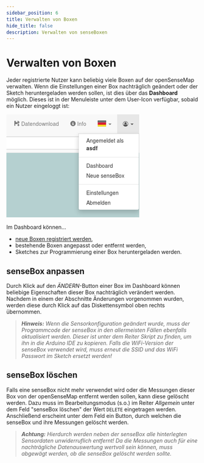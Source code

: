 ```yaml
---
sidebar_position: 6
title: Verwalten von Boxen
hide_title: false
description: Verwalten von senseBoxen
---
```


# Verwalten von Boxen

Jeder registrierte Nutzer kann beliebig viele Boxen auf der openSenseMap verwalten.
Wenn die Einstellungen einer Box nachträglich geändert oder der Sketch heruntergeladen werden sollen, ist dies über das **Dashboard** möglich.
Dieses ist in der Menuleiste unter dem User-Icon verfügbar, sobald ein Nutzer eingeloggt ist:

![](../../static/img/open-sensemap-bilder/manage/osem_dashboard.png)

Im Dashboard können...

- [neue Boxen registriert werden](/opensensemap/opensensemap-register/),
- bestehende Boxen angepasst oder entfernt werden,
- Sketches zur Programmierung einer Box heruntergeladen werden.

## senseBox anpassen
Durch Klick auf den *ÄNDERN*-Button einer Box im Dashboard können beliebige Eigenschaften dieser Box nachträglich verändert werden.
Nachdem in einem der Abschnitte Änderungen vorgenommen wurden, werden diese durch Klick auf das Diskettensymbol oben rechts übernommen.

> ***Hinweis:*** *Wenn die Sensorkonfiguration geändert wurde, muss der Programmcode der senseBox in den allermeisten Fällen ebenfalls aktualisiert werden. Dieser ist unter dem Reiter Skript zu finden, um ihn in die Arduino IDE zu kopieren. Falls die WiFi-Version der senseBox verwendet wird, muss erneut die SSID und das WiFi Passwort im Sketch ersetzt werden!*

## senseBox löschen
Falls eine senseBox nicht mehr verwendet wird oder die Messungen dieser Box von der openSenseMap entfernt werden sollen, kann diese gelöscht werden.
Dazu muss im Bearbeitungsmodus (s.o.) im Reiter *Allgemein* unter dem Feld "senseBox löschen" der Wert `DELETE` eingetragen werden.
Anschließend erscheint unter dem Feld ein Button, durch welchen die senseBox und ihre Messungen gelöscht werden.

> ***Achtung:*** *Hierdurch werden neben der senseBox alle hinterlegten Sensordaten unwiderruflich entfernt! Da die Messungen auch für eine nachträgliche Datenauswertung wertvoll sein können, muss abgewägt werden, ob die senseBox gelöscht werden sollte.*
